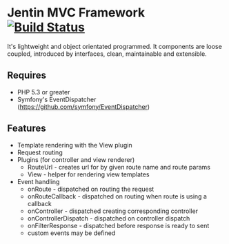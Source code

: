 Jentin MVC Framework [![Build Status](https://travis-ci.org/sigma-z/Jentin.png)](https://travis-ci.org/sigma-z/Jentin)
===

It's lightweight and object orientated programmed.
It components are loose coupled, introduced by interfaces, clean, maintainable and extensible.

Requires
---
 * PHP 5.3 or greater
 * Symfony's EventDispatcher (https://github.com/symfony/EventDispatcher)

[On GitHub]: https://github.com/sigma-z/Jentin
[Documentation (coming soon)]: http://www.sigma-scripts.de/Jentin/docs

Features
---
 * Template rendering with the View plugin
 * Request routing
 * Plugins (for controller and view renderer)
   * RouteUrl - creates url for by given route name and route params
   * View - helper for rendering view templates
 * Event handling
   * onRoute - dispatched on routing the request
   * onRouteCallback - dispatched on routing when route is using a callback
   * onController - dispatched creating corresponding controller
   * onControllerDispatch - dispatched on controller dispatch
   * onFilterResponse - dispatched before response is ready to sent
   * custom events may be defined
